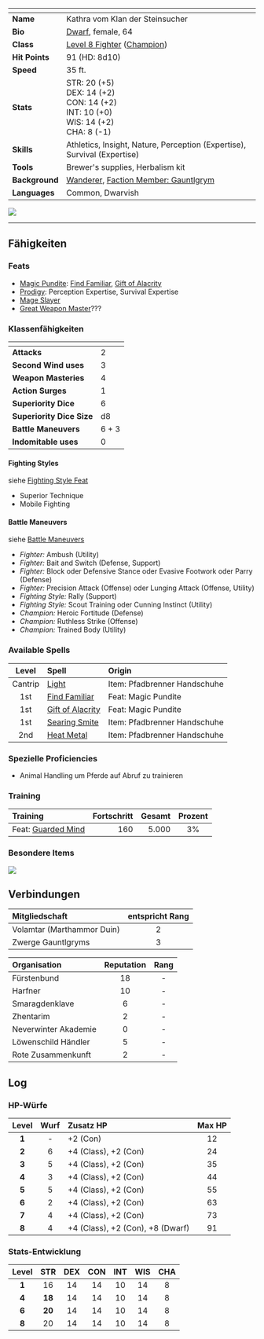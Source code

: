 
| <!-- -->       | <!-- -->                                                                                            |
| :------------- | :-------------------------------------------------------------------------------------------------- |
| **Name**       | Kathra vom Klan der Steinsucher                                                                     |
| **Bio**        | [Dwarf](https://lolindhir.github.io/PnP/rules/races/dwarf), female, 64                                                                    |
| **Class**      | [Level 8 Fighter](https://lolindhir.github.io/PnP/rules/classes/fighter) ([Champion](https://lolindhir.github.io/PnP/rules/classes/fighter/champion))                                       |
| **Hit Points** | 91 (HD: 8d10)                                                                                       |
| **Speed**      | 35 ft.                                                                                              |
| **Stats**      | STR: 20 (+5)<br>DEX: 14 (+2)<br>CON: 14 (+2)<br>INT: 10 (+0)<br>WIS: 14 (+2)<br>CHA: 8 (-1)         |
| **Skills**     | Athletics, Insight, Nature, Perception (Expertise), Survival (Expertise)                            |
| **Tools**      | Brewer's supplies, Herbalism kit                                                                    |
| **Background** | [Wanderer](https://lolindhir.github.io/PnP/rules/creation/character_creation/backgrounds/backgrounds_features), [Faction Member: Gauntlgrym](https://lolindhir.github.io/PnP/rules/creation/character_creation/backgrounds/backgrounds_connections) |
| **Languages**  | Common, Dwarvish                                                                                    |

<img src="assets/campaigns/Starter/PCs/Kathra.png" class="image">

___


## Fähigkeiten

### Feats
- [Magic Pundite](https://lolindhir.github.io/PnP/feats/Magic%2520Pundite): [Find Familiar](https://lolindhir.github.io/PnP/spells/Find%2520Familiar), [Gift of Alacrity](https://lolindhir.github.io/PnP/spells/Gift%2520of%2520Alacrity)
- [Prodigy](https://lolindhir.github.io/PnP/feats/Prodigy): Perception Expertise, Survival Expertise
- [Mage Slayer](https://lolindhir.github.io/PnP/feats/Mage%2520Slayer)
- [Great Weapon Master](https://lolindhir.github.io/PnP/feats/Great%2520Weapon%2520Master)???

### Klassenfähigkeiten

| <!-- -->                  | <!-- --> |
| :------------------------ | :------- |
| **Attacks**               | 2        |
| **Second Wind uses**      | 3        |
| **Weapon Masteries**      | 4        |
| **Action Surges**         | 1        |
| **Superiority Dice**      | 6        |
| **Superiority Dice Size** | d8       |
| **Battle Maneuvers**      | 6 + 3    |
| **Indomitable uses**      | 0        |

#### Fighting Styles
siehe [Fighting Style Feat](https://lolindhir.github.io/PnP/feats/Fighting%2520Style)
<div class="listNoGap"></div>

- Superior Technique
- Mobile Fighting

#### Battle Maneuvers
siehe [Battle Maneuvers](https://lolindhir.github.io/PnP/rules/classes/fighter/maneuvers)
<div class="listNoGap"></div>

- *Fighter:* Ambush (Utility)
- *Fighter:* Bait and Switch (Defense, Support)
- *Fighter:* Block oder Defensive Stance oder Evasive Footwork oder Parry (Defense)
- *Fighter:* Precision Attack (Offense) oder Lunging Attack (Offense, Utility)
- *Fighting Style:* Rally (Support)
- *Fighting Style:* Scout Training oder Cunning Instinct (Utility)
- *Champion:* Heroic Fortitude (Defense)
- *Champion:* Ruthless Strike (Offense)
- *Champion:* Trained Body (Utility)


### Available Spells

|  Level  | Spell                       | Origin                       |
| :-----: | :-------------------------- | :--------------------------- |
| Cantrip | [Light](https://lolindhir.github.io/PnP/spells/Light)            | Item: Pfadbrenner Handschuhe |
|   1st   | [Find Familiar](https://lolindhir.github.io/PnP/spells/Find%2520Familiar)    | Feat: Magic Pundite          |
|   1st   | [Gift of Alacrity](https://lolindhir.github.io/PnP/spells/Gift%2520of%2520Alacrity) | Feat: Magic Pundite          |
|   1st   | [Searing Smite](https://lolindhir.github.io/PnP/spells/Searing%2520Smite)    | Item: Pfadbrenner Handschuhe |
|   2nd   | [Heat Metal](https://lolindhir.github.io/PnP/spells/Heat%2520Metal)       | Item: Pfadbrenner Handschuhe |



### Spezielle Proficiencies
- Animal Handling um Pferde auf Abruf zu trainieren

### Training
| Training                     | Fortschritt | Gesamt | Prozent |
| :--------------------------- | ----------: | -----: | :-----: |
| Feat: [Guarded Mind](https://lolindhir.github.io/PnP/feats/Guarded%2520Mind) |         160 |  5.000 |   3%    |


### Besondere Items
<img src="assets/campaigns/Starter/PCs/KathraTridem.png" class="image">



## Verbindungen

| Mitgliedschaft             | entspricht Rang |
| :------------------------- | :-------------: |
| Volamtar (Marthammor Duin) |        2        |
| Zwerge Gauntlgryms         |        3        |

| Organisation         | Reputation | Rang |
| :------------------- | :--------: | :--: |
| Fürstenbund          |     18     |  -   |
| Harfner              |     10     |  -   |
| Smaragdenklave       |     6      |  -   |
| Zhentarim            |     2      |  -   |
| Neverwinter Akademie |     0      |  -   |
| Löwenschild Händler  |     5      |  -   |
| Rote Zusammenkunft   |     2      |  -   |



## Log

### HP-Würfe
| Level | Wurf | Zusatz HP                        | Max HP |
| :---: | :--: | :------------------------------- | :----: |
| **1** |  -   | +2 (Con)                         |   12   |
| **2** |  6   | +4 (Class), +2 (Con)             |   24   |
| **3** |  5   | +4 (Class), +2 (Con)             |   35   |
| **4** |  3   | +4 (Class), +2 (Con)             |   44   |
| **5** |  5   | +4 (Class), +2 (Con)             |   55   |
| **6** |  2   | +4 (Class), +2 (Con)             |   63   |
| **7** |  4   | +4 (Class), +2 (Con)             |   73   |
| **8** |  4   | +4 (Class), +2 (Con), +8 (Dwarf) |   91   |

### Stats-Entwicklung
| Level |  STR   | DEX | CON | INT | WIS | CHA |
| :---: | :----: | :-: | :-: | :-: | :-: | :-: |
| **1** |   16   | 14  | 14  | 10  | 14  |  8  |
| **4** | **18** | 14  | 14  | 10  | 14  |  8  |
| **6** | **20** | 14  | 14  | 10  | 14  |  8  |
| **8** |   20   | 14  | 14  | 10  | 14  |  8  |